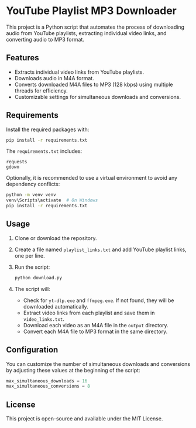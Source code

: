 # YouTube Playlist MP3 Downloader

This project is a Python script that automates the process of downloading audio from YouTube playlists, extracting individual video links, and converting audio to MP3 format.

## Features

- Extracts individual video links from YouTube playlists.
- Downloads audio in M4A format.
- Converts downloaded M4A files to MP3 (128 kbps) using multiple threads for efficiency.
- Customizable settings for simultaneous downloads and conversions.

## Requirements

Install the required packages with:

```bash
pip install -r requirements.txt
```

The `requirements.txt` includes:

```plaintext
requests
gdown
```

Optionally, it is recommended to use a virtual environment to avoid any dependency conflicts:

```bash
python -m venv venv
venv\Scripts\activate  # On Windows
pip install -r requirements.txt
```

## Usage

1. Clone or download the repository.
2. Create a file named `playlist_links.txt` and add YouTube playlist links, one per line.
3. Run the script:

   ```bash
   python download.py
   ```

4. The script will:
   - Check for `yt-dlp.exe` and `ffmpeg.exe`. If not found, they will be downloaded automatically.
   - Extract video links from each playlist and save them in `video_links.txt`.
   - Download each video as an M4A file in the `output` directory.
   - Convert each M4A file to MP3 format in the same directory.

## Configuration

You can customize the number of simultaneous downloads and conversions by adjusting these values at the beginning of the script:

```python
max_simultaneous_downloads = 16
max_simultaneous_conversions = 8
```

## License

This project is open-source and available under the MIT License.
